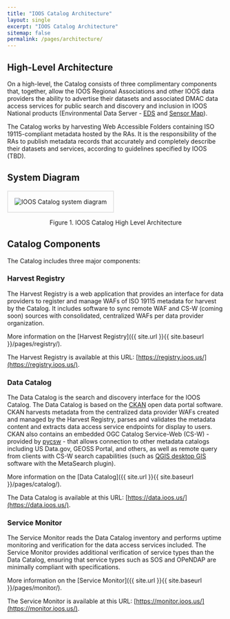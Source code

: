```yaml
---
title: "IOOS Catalog Architecture"
layout: single
excerpt: "IOOS Catalog Architecture"
sitemap: false
permalink: /pages/architecture/
---
```


## High-Level Architecture ##
On a high-level, the Catalog consists of three complimentary components that, together, allow the IOOS Regional Associations and other IOOS data providers the ability to advertise
their datasets and associated DMAC data access services for public search and discovery and inclusion in IOOS National products (Environmental Data Server - [EDS](https://eds.ioos.us)
and [Sensor Map](https://sensors.ioos.us)).

The Catalog works by harvesting Web Accessible Folders containing ISO 19115-compliant metadata hosted by the RAs.  It is the responsibility of the RAs to publish metadata records
that accurately and completely describe their datasets and services, according to guidelines specified by IOOS (TBD).  

## System Diagram ##
<img src="{{ site.url }}{{ site.baseurl }}/images/Catalog-DMAC-Arch.png" style="padding: 15px; border: 2px solid #e5e5e5" alt="IOOS Catalog system diagram" title="IOOS Catalog system diagram"/>
<p style="text-align: center">  Figure 1. IOOS Catalog High Level Architecture </p>

## Catalog Components ##
The Catalog includes three major components:

### Harvest Registry ###
The Harvest Registry is a web application that provides an interface for data providers to register and manage WAFs of ISO 19115 metadata for harvest by the Catalog.  It includes software to
sync remote WAF and CS-W (coming soon) sources with consolidated, centralized WAFs per data provider organization.  

More information on the [Harvest Registry]({{ site.url }}{{ site.baseurl }}/pages/registry/).

The Harvest Registry is available at this URL: [https://registry.ioos.us/](https://registry.ioos.us/).

### Data Catalog ###
The Data Catalog is the search and discovery interface for the IOOS Catalog.  The Data Catalog is based on the [CKAN](http://ckan.org/) open data portal software.  CKAN harvests metadata
from the centralized data provider WAFs created and managed by the Harvest Registry, parses and validates the metadata content and extracts data access service endpoints for display to users.
CKAN also contains an embedded OGC Catalog Service-Web (CS-W) - provided by [pycsw](http://pycsw.org/) - that allows connection to other metadata catalogs including US Data.gov, GEOSS Portal, and others, as well as remote query from clients with CS-W search capabilities (such as [QGIS desktop GIS](http://www.qgis.org/) software with the MetaSearch plugin).

More information on the [Data Catalog]({{ site.url }}{{ site.baseurl }}/pages/catalog/).

The Data Catalog is available at this URL: [https://data.ioos.us/](https://data.ioos.us/).

### Service Monitor ###
The Service Monitor reads the Data Catalog inventory and performs uptime monitoring and verification for the data access services included.  The Service Monitor provides additional
verification of service types than the Data Catalog, ensuring that service types such as SOS and OPeNDAP are minimally compliant with specifications.  

More information on the [Service Monitor]({{ site.url }}{{ site.baseurl }}/pages/monitor/).

The Service Monitor is available at this URL: [https://monitor.ioos.us/](https://monitor.ioos.us/).
